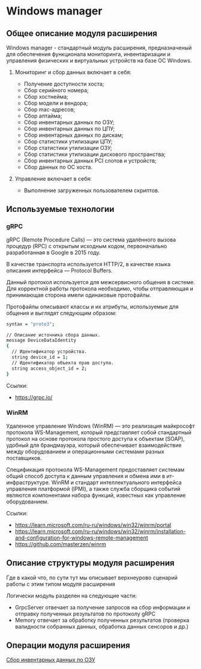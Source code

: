 # Windows manager

## Общее описание модуля расширения

Windows manager - стандартный модуль расширения, предназначеный для обеспечения функционала мониторинга, инвентаризации и управления физических и виртуальных устройств на базе ОС Windows.

1) Мониторинг и сбор данных включает в себя:

   * Получение доступности хоста;
   * Сбор серийного номера;
   * Сбор хостнейма;
   * Сбор модели и вендора;
   * Сбор mac-адресов;
   * Сбор аптайма;
   * Сбор инвентарных данных по ОЗУ;
   * Сбор инвентарных данных по ЦПУ;
   * Сбор инвентарных данных по дискам;
   * Сбор статистики утилизации ЦПУ;
   * Сбор статистики утилизации ОЗУ;
   * Сбор статистики утилизации дискового пространства;
   * Сбор инвентарных данных PCI слотов и устройств;
   * Сбор данных по ОС хоста.

2) Управление включает в себя:

   * Выполнение загруженных пользователем скриптов.

## Используемые технологии

### gRPC

gRPC (Remote Procedure Calls) — это система удалённого вызова процедур (RPC) с открытым исходным кодом, первоначально разработанная в Google в 2015 году.

В качестве транспорта используется HTTP/2, в качестве языка описания интерфейса — Protocol Buffers.

Данный протокол используется для межсервисного общения в системе. Для корректной работы протокола необходимо, чтобы отправляющая и принимающая сторона имели одинаковые протофайлы.

Протофайлы описывают классы и их атрибуты, используемые для общения и выглядят следующим образом:

```bash
syntax = "proto3";

// Описание источника сбора данных.
message DeviceDataIdentity
{
  // Идентификатор устройства.
  string device_id = 1;
  // Идентификатор объекта прав доступа.
  string access_object_id = 2;
}
```

Ссылки:

* <https://grpc.io/>

### WinRM

Удаленное управление Windows (WinRM) — это реализация майкрософт протокола WS-Management, который представляет собой стандартный протокол на основе протокола простого доступа к объектам (SOAP), удобный для брандмауэра, который обеспечивает взаимодействие между оборудованием и операционными системами разных поставщиков.

Спецификация протокола WS-Management предоставляет системам общий способ доступа к данным управления и обмена ими в ит-инфраструктуре. WinRM и стандарт интеллектуального интерфейса управления платформой (IPMI), а также служба сборщика событий являются компонентами набора функций, известных как управление оборудованием.

Ссылки:

* <https://learn.microsoft.com/ru-ru/windows/win32/winrm/portal>
* <https://learn.microsoft.com/ru-ru/windows/win32/winrm/installation-and-configuration-for-windows-remote-management>
* <https://github.com/masterzen/winrm>

## Описание структуры модуля расширения

Где в какой что, по сути тут мы описывает верхнеурово сценарий работы с этим типом модуля расширения

Логически модуль разделен на следующие части:

* GrpcServer отвечает за получение запросов на сбор информации и отправку полученных результатов по протоколу gRPC
* Memory отвечает за обработку полученных результатов (проверка валидности собранных данных, обработка данных сенсоров и др.)

## Операции модуля расширения

[Сбор инвентарных данных по ОЗУ](./golang/memory_inventory/README.md)
